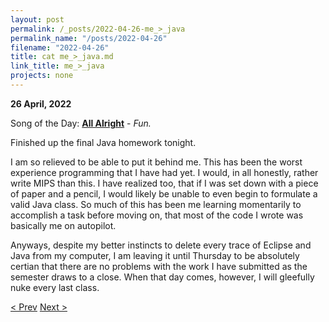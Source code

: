 ```yaml
---
layout: post
permalink: /_posts/2022-04-26-me_>_java
permalink_name: "/posts/2022-04-26"
filename: "2022-04-26"
title: cat me_>_java.md
link_title: me_>_java
projects: none
---
```

**26 April, 2022**

Song of the Day: [**All Alright**](https://youtu.be/mmKt0WaAPDQ) - *Fun.*

Finished up the final Java homework tonight.

I am so relieved to be able to put it behind me. This has been the worst experience programming that I have had yet. I would, in all honestly, rather write MIPS than this. I have realized too, that if I was set down with a piece of paper and a pencil, I would likely be unable to even begin to formulate a valid Java class. So much of this has been me learning momentarily to accomplish a task before moving on, that most of the code I wrote was basically me on autopilot.

Anyways, despite my better instincts to delete every trace of Eclipse and Java from my computer, I am leaving it until Thursday to be absolutely certian that there are no problems with the work I have submitted as the semester draws to a close. When that day comes, however, I will gleefully nuke every last class.

[< Prev](/_posts/2022-04-25-starfield_photos_round_3)    [Next >](/_posts/2022-04-28-starfield_images_4_a_new_hope)
